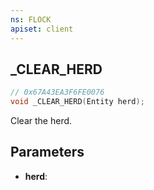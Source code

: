 ```yaml
---
ns: FLOCK
apiset: client
---
```

## _CLEAR_HERD

```c
// 0x67A43EA3F6FE0076
void _CLEAR_HERD(Entity herd);
```

Clear the herd.

## Parameters
* **herd**: